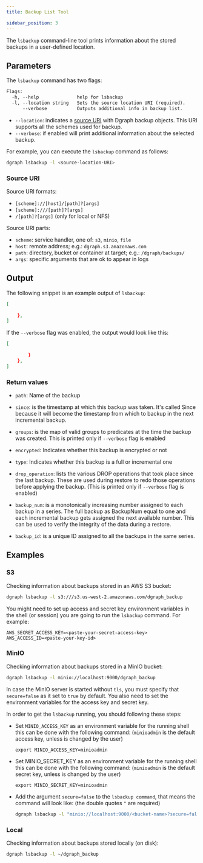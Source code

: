 ```yaml
---
title: Backup List Tool

sidebar_position: 3
---
```


The `lsbackup` command-line tool prints information about the stored backups in a user-defined location.

## Parameters

The `lsbackup` command has two flags:

```txt
Flags:
  -h, --help              help for lsbackup
  -l, --location string   Sets the source location URI (required).
      --verbose           Outputs additional info in backup list.
```

- `--location`: indicates a [source URI](#source-uri) with Dgraph backup objects. This URI supports all the schemes used for backup.
- `--verbose`: if enabled will print additional information about the selected backup.

For example, you can execute the `lsbackup` command as follows:

```sh
dgraph lsbackup -l <source-location-URI>
```

### Source URI

Source URI formats:

- `[scheme]://[host]/[path]?[args]`
- `[scheme]:///[path]?[args]`
- `/[path]?[args]` (only for local or NFS)

Source URI parts:

- `scheme`: service handler, one of: `s3`, `minio`, `file`
- `host`: remote address; e.g.: `dgraph.s3.amazonaws.com`
- `path`: directory, bucket or container at target; e.g.: `/dgraph/backups/`
- `args`: specific arguments that are ok to appear in logs

## Output

The following snippet is an example output of `lsbackup`:

```json
[
	
	},
]
```

If the `--verbose` flag was enabled, the output would look like this:

```json
[
    
        }
    },
]
```

### Return values

- `path`: Name of the backup

- `since`:  is the timestamp at which this backup was taken. It's called Since because it will become the timestamp from which to backup in the next   incremental backup.

- `groups`: is the map of valid groups to predicates at the time the backup was created. This is printed only if `--verbose` flag is enabled

- `encrypted`: Indicates whether this backup is encrypted or not

- `type`: Indicates whether this backup is a full or incremental one

- `drop_operation`: lists the various DROP operations that took place since the last backup.  These are used during restore to redo those operations before applying the backup. (This is printed only if `--verbose` flag is enabled)

- `backup_num`: is a monotonically increasing number assigned to each backup in  a series. The full backup as BackupNum equal to one and each incremental  backup gets assigned the next available number. This can be used to verify the integrity of the data during a restore.

- `backup_id`: is a unique ID assigned to all the backups in the same series.


## Examples

### S3

Checking information about backups stored in an AWS S3 bucket:

```sh
dgraph lsbackup -l s3:///s3.us-west-2.amazonaws.com/dgraph_backup
```

You might need to set up access and secret key environment variables in the shell (or session) you are going to run the `lsbackup` command. For example:
```
AWS_SECRET_ACCESS_KEY=<paste-your-secret-access-key>
AWS_ACCESS_ID=<paste-your-key-id>
```

### MinIO

Checking information about backups stored in a MinIO bucket:

```sh
dgraph lsbackup -l minio://localhost:9000/dgraph_backup
```

In case the MinIO server is started without `tls`, you must specify that `secure=false` as it set to `true` by default. You also need to set the environment variables for the access key and secret key. 

In order to get the `lsbackup` running, you should following these steps:

- Set `MINIO_ACCESS_KEY` as an environment variable for the running shell this can be done with the following command:
  (`minioadmin` is the default access key, unless is changed by the user)

  ```
  export MINIO_ACCESS_KEY=minioadmin
  ```

- Set MINIO_SECRET_KEY as an environment variable for the running shell this can be done with the following command:
  (`minioadmin` is the default secret key, unless is changed by the user)

  ```
  export MINIO_SECRET_KEY=minioadmin
  ```

- Add the argument `secure=false` to the `lsbackup command`, that means the command will look like: (the double quotes `"` are required)

  ```sh
  dgraph lsbackup -l "minio://localhost:9000/<bucket-name>?secure=false"
  ```

### Local

Checking information about backups stored locally (on disk):

```sh
dgraph lsbackup -l ~/dgraph_backup
```
